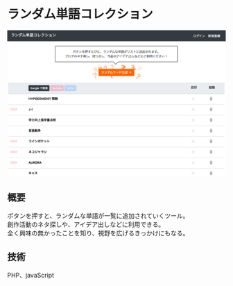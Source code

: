 # ランダム単語コレクション

<!-- 画像 -->
<div align="center"><img src='screen.png'></div>

## 概要
ボタンを押すと、ランダムな単語が一覧に追加されていくツール。  
創作活動のネタ探しや、アイデア出しなどに利用できる。  
全く興味の無かったことを知り、視野を広げるきっかけにもなる。  

## 技術
PHP、javaScript
